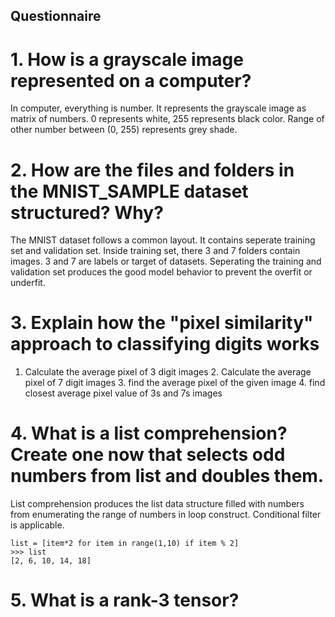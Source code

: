 ## Questionnaire
#  1. How is a grayscale image represented on a computer?
In computer, everything is number. It represents the grayscale image as matrix of numbers. 0 represents white, 255 represents black color. Range of other number between (0, 255) represents grey shade.

#  2. How are the files and folders in the MNIST_SAMPLE dataset structured? Why?
The MNIST dataset follows a common layout. It contains seperate training set and validation set. Inside training set, there 3 and 7 folders contain images. 3 and 7 are labels or target of datasets.
Seperating the training and validation set produces the good model behavior to prevent the overfit or underfit.

#  3. Explain how the "pixel similarity" approach to classifying digits works
1. Calculate the average pixel of 3 digit images 2. Calculate the average pixel of 7 digit images 3. find the average pixel of the given image 4. find closest average pixel value of 3s and 7s images

#  4. What is a list comprehension? Create one now that selects odd numbers from list and doubles them.
List comprehension produces the list data structure filled with numbers from enumerating the range of numbers in loop construct. Conditional filter is applicable.
```
list = [item*2 for item in range(1,10) if item % 2]
>>> list
[2, 6, 10, 14, 18]
```
#  5. What is a rank-3 tensor?

